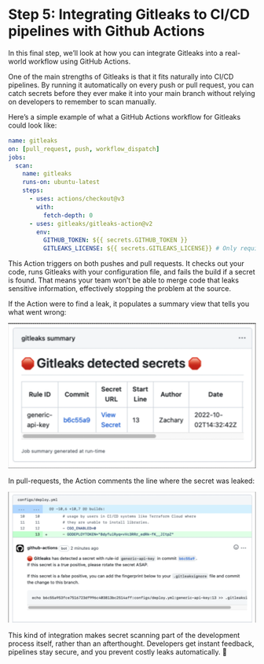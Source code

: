 # Step 5: Integrating Gitleaks to CI/CD pipelines with Github Actions

In this final step, we’ll look at how you can integrate Gitleaks into a real-world workflow using GitHub Actions.

One of the main strengths of Gitleaks is that it fits naturally into CI/CD pipelines. By running it automatically on every push or pull request, you can catch secrets before they ever make it into your main branch without relying on developers to remember to scan manually.

Here’s a simple example of what a GitHub Actions workflow for Gitleaks could look like:

```yaml
name: gitleaks
on: [pull_request, push, workflow_dispatch]
jobs:
  scan:
    name: gitleaks
    runs-on: ubuntu-latest
    steps:
      - uses: actions/checkout@v3
        with:
          fetch-depth: 0
      - uses: gitleaks/gitleaks-action@v2
        env:
          GITHUB_TOKEN: ${{ secrets.GITHUB_TOKEN }}
          GITLEAKS_LICENSE: ${{ secrets.GITLEAKS_LICENSE}} # Only required for Organizations, not personal accounts.
```

This Action triggers on both pushes and pull requests. It checks out your code, runs Gitleaks with your configuration file, and fails the build if a secret is found. That means your team won’t be able to merge code that leaks sensitive information, effectively stopping the problem at the source.

If the Action were to find a leak, it populates a summary view that tells you what went wrong:

![Summary View](../assets/Summary.png)

In pull-requests, the Action comments the line where the secret was leaked:

![Pull Request](../assets/PR.png)

This kind of integration makes secret scanning part of the development process itself, rather than an afterthought. Developers get instant feedback, pipelines stay secure, and you prevent costly leaks automatically. 🎉